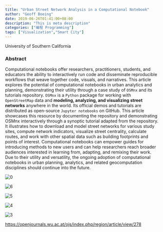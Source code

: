 ```yaml
---
title: "Urban Street Network Analysis in a Computational Notebook"
author: "Geoff Boeing"
date: 2019-06-26T01:41:00+08:00
description: "This is meta description"
categories: ["编程 Programming"]
tags: ["Visualization","Smart City"]
---
```



University of Southern California

### Abstract

Computational notebooks offer researchers, practitioners, students, and educators the ability to interactively run code and disseminate reproducible workflows that weave together code, visuals, and narratives. This article explores the potential of computational notebooks in urban analytics and planning, demonstrating their utility through a case study of `OSMnx` and its tutorials repository. `OSMnx` is a `Python` package for working with `OpenStreetMap` data and **modeling, analyzing, and visualizing street networks** anywhere in the world. Its official demos and tutorials are distributed as open-source `Jupyter notebooks` on GitHub. This article showcases this resource by documenting the repository and demonstrating OSMnx interactively through a synoptic tutorial adapted from the repository. It illustrates how to download and model street networks for various study sites, compute network indicators, visualize street centrality, calculate routes, and work with other spatial data such as building footprints and points of interest. Computational notebooks can empower guides for introducing methods to new users and can help researchers reach broader audiences interested in learning from, adapting, and remixing their work. Due to their utility and versatility, the ongoing adoption of computational notebooks in urban planning, analytics, and related geocomputation disciplines should continue into the future.

![0](https://tva1.sinaimg.cn/large/007S8ZIlgy1geyuox7n7dj30ds09gac0.jpg)



![6](https://tva1.sinaimg.cn/large/007S8ZIlgy1geyupa53u9j30ds09gwgr.jpg)

![5](https://tva1.sinaimg.cn/large/007S8ZIlgy1geyuph2rqij30ds09gtag.jpg)



![4](https://tva1.sinaimg.cn/large/007S8ZIlgy1geyupy2raij30br0chgow.jpg)



![3](https://tva1.sinaimg.cn/large/007S8ZIlgy1geyuqeciguj308z09g0tz.jpg)



https://openjournals.wu.ac.at/ojs/index.php/region/article/view/278